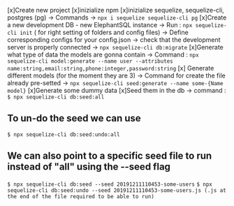 [x]Create new project
[x]inizialize npm
[x]inizialize sequelize, sequelize-cli, postgres (pg)
-> Commands -> `npx i sequelize sequelize-cli pg`
[x]Create a new development DB - new ElephantSQL instance
-> Run : `npx sequelize-cli init` ( for right setting of folders and config files)
-> Define corresponding configs for your config.json
-> check that the development server is properly connected
-> `npx sequelize-cli db:migrate`
[x]Generate what type of data the models are gonna contain
-> Command : `npx sequelize-cli model:generate --name user --attributes name:string,email:string,phone:integer,password:string`
[x] Generate different models (for the moment they are 3)
-> Command for create the file already pre-setted
-> `npx sequelize-cli seed:generate --name some-{Name model}`
[x]Generate some dummy data
[x]Seed them in the db
-> command : `$ npx sequelize-cli db:seed:all`

## To un-do the seed we can use

`$ npx sequelize-cli db:seed:undo:all`

## We can also point to a specific seed file to run instead of "all" using the --seed flag

`$ npx sequelize-cli db:seed --seed 20191211110453-some-users`
`$ npx sequelize-cli db:seed:undo --seed 20191211110453-some-users.js (.js at the end of the file required to be able to run)`
